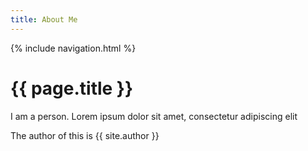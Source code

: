 ```yaml
---
title: About Me
---
```


{% include navigation.html %}

# {{ page.title }}
I am a person. Lorem ipsum dolor sit amet, consectetur adipiscing elit

The author of this is {{ site.author }}

<!-- {% include footer.html %} -->

